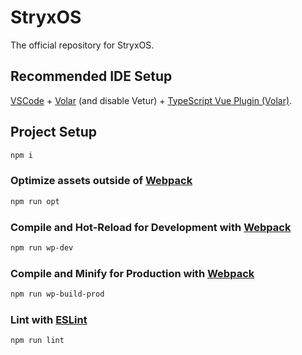 # StryxOS

The official repository for StryxOS.

## Recommended IDE Setup

[VSCode](https://code.visualstudio.com/) + [Volar](https://marketplace.visualstudio.com/items?itemName=Vue.volar) (and disable Vetur) + [TypeScript Vue Plugin (Volar)](https://marketplace.visualstudio.com/items?itemName=Vue.vscode-typescript-vue-plugin).

## Project Setup

```sh
npm i
```

### Optimize assets outside of [Webpack](https://webpack.js.org/)

```sh
npm run opt
```

### Compile and Hot-Reload for Development with [Webpack](https://webpack.js.org/)

```sh
npm run wp-dev
```

### Compile and Minify for Production with [Webpack](https://webpack.js.org/)

```sh
npm run wp-build-prod
```

### Lint with [ESLint](https://eslint.org/)

```sh
npm run lint
```
